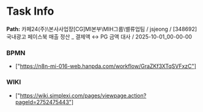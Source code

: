 # Task Info

**Path:** 카페24(주)\본사사업장\[CG]MI본부\MIH그룹\밸류업팀 / jsjeong / [348692] 국내광고 페이스북 매출 정산 _ 결제액 ↔ PG 금액 대사 / 2025-10-01_00-00-00

### BPMN
- ["https://n8n-mi-016-web.hanpda.com/workflow/GraZKf3XTqSVFxzC"]

### WIKI
- ["https://wiki.simplexi.com/pages/viewpage.action?pageId=2752475443"]

